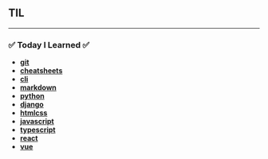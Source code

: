 ## TIL

---

### :white_check_mark: Today I Learned :white_check_mark:

- **[git](./git/README.md)**
- **[cheatsheets](./cheatsheets/README.md)**
- **[cli](./cli/README.md)**
- **[markdown](./markdown/README.md)**
- **[python](./python/README.md)**
- **[django](./django/README.md)**
- **[htmlcss](./htmlcss/README.md)**
- **[javascript](./javascript/README.md)**
- **[typescript](./typescript/README.md)**
- **[react](./react/react-guide/README.md)**
- **[vue](./vue/vue2/README.md)**
